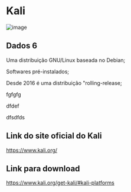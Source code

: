 

# Kali


![image](https://github.com/user-attachments/assets/e848523c-ef99-432c-aa51-60625b09f3a7)


## Dados  6

<p>Uma distribuição GNU/Linux baseada no Debian;</p>
<p>Softwares pré-instalados;</p>
<p>Desde 2016 é uma distribuição "rolling-release;</p>
<p> fgfgfg</p>
<p>dfdef</p>
<p>dfsdfds</p>

## Link do site oficial do Kali

https://www.kali.org/


## Link para download


https://www.kali.org/get-kali/#kali-platforms

